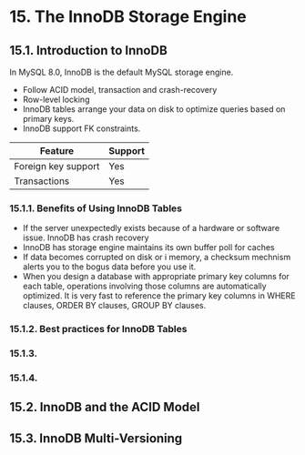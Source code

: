# 15. The InnoDB Storage Engine

## 15.1. Introduction to InnoDB

In MySQL 8.0, InnoDB is the default MySQL storage engine.

- Follow ACID model, transaction and crash-recovery
- Row-level locking
- InnoDB tables arrange your data on disk to optimize queries based on primary keys.
- InnoDB support FK constraints.

|Feature|Support|
|-|-|
|Foreign key support|Yes|
|Transactions|Yes|

### 15.1.1. Benefits of Using InnoDB Tables

- If the server unexpectedly exists because of a hardware or software issue. InnoDB has crash recovery
- InnoDB has storage engine maintains its own buffer poll for caches
- If data becomes corrupted on disk or i memory, a checksum mechnism alerts you to the bogus data before you use it.
- When you design a database with appropriate primary key columns for each table, operations involving those columns are automatically optimized. It is very fast to reference the primary key columns in WHERE clauses, ORDER BY clauses, GROUP BY clauses.

### 15.1.2. Best practices for InnoDB Tables
### 15.1.3.
### 15.1.4.

## 15.2. InnoDB and the ACID Model



## 15.3. InnoDB Multi-Versioning